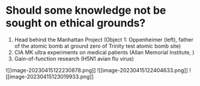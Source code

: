 #  Should some knowledge not be sought on ethical grounds?
1. Head behind the Manhattan Project (Object 1: Oppenheimer (left), father of the atomic bomb at ground zero of Trinity test atomic bomb site)
2. CIA MK ultra experiments on medical patients (Allan Memorial Institute, )
3. Gain-of-function research (H5N1 avian flu virus)

![[image-20230415122230878.png]]
![[image-20230415122404633.png]]
![[image-20230415123019933.png]]



